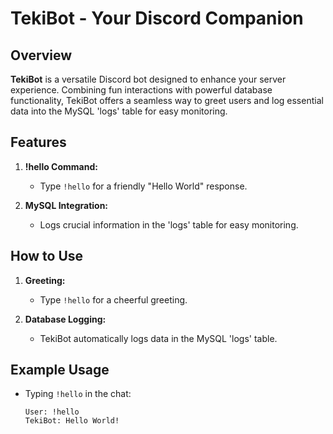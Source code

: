 # TekiBot - Your Discord Companion

## Overview

**TekiBot** is a versatile Discord bot designed to enhance your server experience. Combining fun interactions with powerful database functionality, TekiBot offers a seamless way to greet users and log essential data into the MySQL 'logs' table for easy monitoring.

## Features

1. **!hello Command:**
   - Type `!hello` for a friendly "Hello World" response.

2. **MySQL Integration:**
   - Logs crucial information in the 'logs' table for easy monitoring.

## How to Use

1. **Greeting:**
   - Type `!hello` for a cheerful greeting.

2. **Database Logging:**
   - TekiBot automatically logs data in the MySQL 'logs' table.

## Example Usage

- Typing `!hello` in the chat:
  ```plaintext
  User: !hello
  TekiBot: Hello World!
